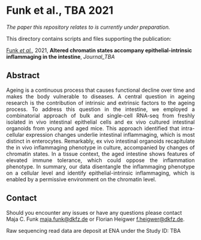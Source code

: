 # Funk et al., TBA 2021

_The paper this repository relates to is currently under preparation._

This directory contains scripts and files supporting the publication: </br>

[Funk _et al._](http://LINK_TBA), 2021, **Altered chromatin states accompany epithelial-intrinsic inflammaging in the intestine**, _Journal_TBA_

## Abstract

<div style="text-align: justify; vertical-align: middle;">
Ageing is a continuous process that causes functional decline over time and makes the body vulnerable to diseases. A central question in ageing research is the contribution of intrinsic and extrinsic factors to the ageing process.
To address this question in the intestine, we employed a combinatorial approach of bulk and single-cell RNA-seq from freshly isolated in vivo intestinal epithelial cells and ex vivo cultured intestinal organoids from young and aged mice. 
This approach identified that intra-cellular expression changes underlie intestinal inflammaging, which is most distinct in enterocytes. Remarkably, ex vivo intestinal organoids recapitulate the in vivo inflammaging phenotype in culture, accompanied by changes of chromatin states. In a tissue context, the aged intestine shows features of elevated immune tolerance, which could oppose the inflammation phenotype.
In summary, our data disentangle the inflammaging phenotype on a cellular level and identify epithelial-intrinsic inflammaging, which is enabled by a permissive environment on the chromatin level.
</div>

## Contact

Should you encounter any issues or have any questions please contact Maja C. Funk <maja.funk@dkfz.de> or Florian Heigwer <f.heigwer@dkfz.de>.

Raw sequencing read data are deposit at ENA under the Study ID: TBA
